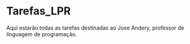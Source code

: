 # Tarefas_LPR
Aqui estarão todas as tarefas destinadas ao Jose Andery, professor de linguagem de programação.
